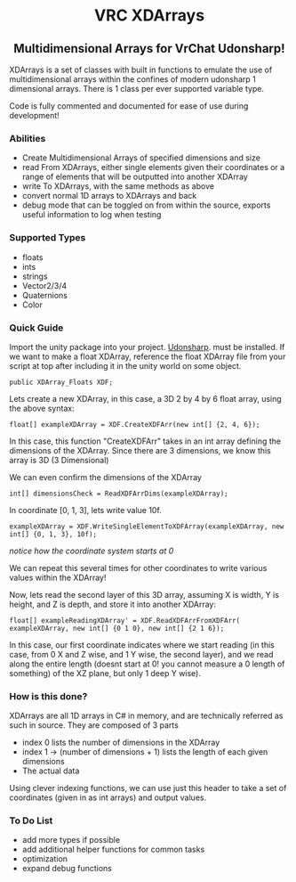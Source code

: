 <h1 align="center">VRC XDArrays</h1>
<h2 align="center">Multidimensional Arrays for VrChat Udonsharp!</h2>


XDArrays is a set of classes with built in functions to emulate the use of multidimensional arrays within the confines of modern udonsharp 1 dimensional arrays. There is 1 class per ever supported variable type.

Code is fully commented and documented for ease of use during development! 

<h3 align="Left">Abilities</h3>

* Create Multidimensional Arrays of specified dimensions and size  
* read From XDArrays, either single elements given their coordinates or a range of elements that will be outputted into another XDArray  
* write To XDArrays, with the same methods as above  
* convert normal 1D arrays to XDArrays and back  
* debug mode that can be toggled on from within the source, exports useful information to log when testing  
  

<h3 align="Left">Supported Types</h3>

* floats  
* ints  
* strings  
* Vector2/3/4  
* Quaternions  
* Color
  
  
<h3 align="Left">Quick Guide</h3>

Import the unity package into your project. [Udonsharp](https://github.com/MerlinVR/UdonSharp). must be installed. If we want to make a float XDArray, reference the float XDArray file from your script at top after including it in the unity world on some object.

```
public XDArray_Floats XDF;
```

Lets create a new XDArray, in this case, a 3D 2 by 4 by 6 float array, using the above syntax:
```
float[] exampleXDArray = XDF.CreateXDFArr(new int[] {2, 4, 6});
```
In this case, this function "CreateXDFArr" takes in an int array defining the dimensions of the XDArray. Since there are 3 dimensions, we know this array is 3D (3 Dimensional)


We can even confirm the dimensions of the XDArray
```
int[] dimensionsCheck = ReadXDFArrDims(exampleXDArray);
```

In coordinate [0, 1, 3], lets write value 10f.
```
exampleXDArray = XDF.WriteSingleElementToXDFArray(exampleXDArray, new int[] {0, 1, 3}, 10f);
```
*notice how the coordinate system starts at 0*

We can repeat this several times for other coordinates to write various values within the XDArray!


Now, lets read the second layer of this 3D array, assuming X is width, Y is height, and Z is depth, and store it into another XDArray:
```
float[] exampleReadingXDArray' = XDF.ReadXDFArrFromXDFArr( exampleXDArray, new int[] {0 1 0}, new int[] {2 1 6});
```
In this case, our first coordinate indicates where we start reading (in this case, from 0 X and Z wise, and 1 Y wise, the second layer), and we read along the entire length (doesnt start at 0! you cannot measure a 0 length of something) of the XZ plane, but only 1 deep Y wise).

<h3 align="Left">How is this done?</h3>

XDArrays are all 1D arrays in C# in memory, and are technically referred as such in source.
They are composed of 3 parts

- index 0 lists the number of dimensions in the XDArray
- index 1 -> (number of dimensions + 1) lists the length of each given dimensions
- The actual data

Using clever indexing functions, we can use just this header to take a set of coordinates (given in as int arrays) and output values.

<h3 align="Left">To Do List</h3>

- add more types if possible
- add additional helper functions for common tasks
- optimization
- expand debug functions
